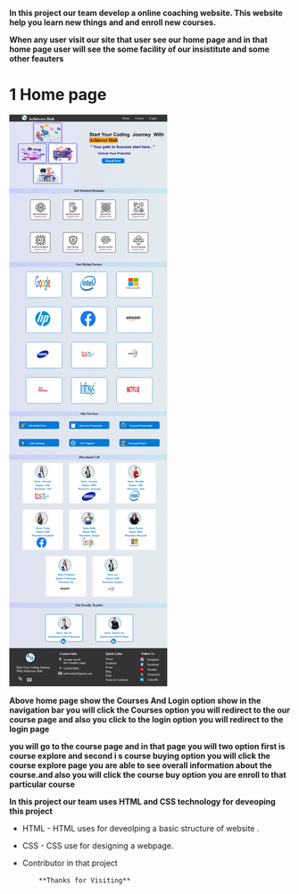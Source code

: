 **In this project our team develop a online coaching website. This website help you learn new things and and enroll new courses.**

**When any user visit  our site that user see our home page and in that home  page user will see the some facility of our insistitute and some other feauters**

# 1 Home page

![Home page screenshot](./img/Home-Screenshot.jpeg)

  **Above home page show the   Courses And Login option show   in the  navigation bar you will click the Courses option  you will redirect to the  our course page and also you click to  the login option  you will redirect to the login page**


**you will go to the course  page  and in that page you will two option  first is course explore and  second i s course buying option you will click the course explore page you are able to see overall information about the course.and also you will click the course buy option you are  enroll  to that particular course**


**In this project our team uses HTML and CSS technology for deveoping  this project**

- HTML -  HTML uses for deveolping a basic structure of website .

- CSS - CSS use for designing a webpage.

- Contributor in that project
   





          **Thanks for Visiting**

